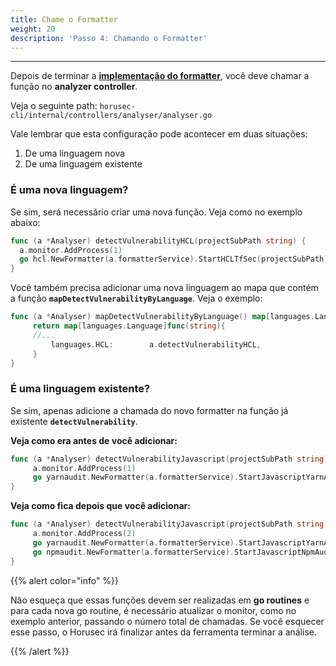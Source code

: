 ```yaml
---
title: Chame o Formatter
weight: 20
description: 'Passo 4: Chamando o Formatter'
---
```


---

Depois de terminar a [**implementação do formatter**](como-adicionar-imagens-existentes-ao-horusec/2.-crie-um-formatter-e-um-config), você deve chamar a função no **analyzer controller**. 

Veja o seguinte path:
`horusec-cli/internal/controllers/analyser/analyser.go`

Vale lembrar que esta configuração pode acontecer em duas situações: 
1. De uma linguagem nova 
2. De uma linguagem existente

### É uma nova linguagem? 

Se sim, será necessário criar uma nova função. Veja como no exemplo abaixo: 

```go
func (a *Analyser) detectVulnerabilityHCL(projectSubPath string) {
  a.monitor.AddProcess(1)
  go hcl.NewFormatter(a.formatterService).StartHCLTfSec(projectSubPath)
}
```

Você também precisa adicionar uma nova linguagem ao mapa que contém a função  **`mapDetectVulnerabilityByLanguage`**. Veja o exemplo: 

```go
func (a *Analyser) mapDetectVulnerabilityByLanguage() map[languages.Language]func(string) {
	 return map[languages.Language]func(string){
     //...
	 	 languages.HCL:        a.detectVulnerabilityHCL,
	 }
}

```

### É uma linguagem existente? 

Se sim, apenas adicione a chamada do novo formatter na função já existente **`detectVulnerability`**.

**Veja como era antes de você adicionar:** 

```go
func (a *Analyser) detectVulnerabilityJavascript(projectSubPath string) {
	 a.monitor.AddProcess(1)
	 go yarnaudit.NewFormatter(a.formatterService).StartJavascriptYarnAudit(projectSubPath)
}

```

**Veja como fica depois que você adicionar:**

```go
func (a *Analyser) detectVulnerabilityJavascript(projectSubPath string) {
	 a.monitor.AddProcess(2)
	 go yarnaudit.NewFormatter(a.formatterService).StartJavascriptYarnAudit(projectSubPath)
	 go npmaudit.NewFormatter(a.formatterService).StartJavascriptNpmAudit(projectSubPath)
}

```

{{% alert color="info" %}}

Não esqueça que essas funções devem ser realizadas em **go routines** e para cada nova go routine, é necessário atualizar o monitor, como no exemplo anterior, passando o número total de chamadas. Se você esquecer esse passo, o Horusec irá finalizar antes da ferramenta terminar a análise. 

{{% /alert %}}
